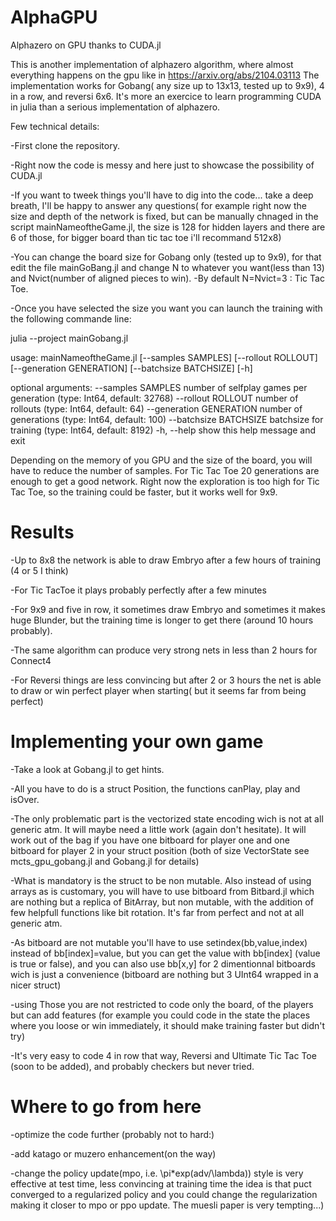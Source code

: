 # AlphaGPU
Alphazero on GPU thanks to CUDA.jl

This is another implementation of alphazero algorithm, where almost everything happens on the gpu like in https://arxiv.org/abs/2104.03113
The implementation works for Gobang( any size up to 13x13, tested up to 9x9), 4 in a row, and reversi 6x6. It's more an exercice to learn programming CUDA in julia than a serious implementation of alphazero.

Few technical details:

-First clone the repository.

-Right now the code is messy and here just to showcase the possibility of CUDA.jl

-If you want to tweek things you'll have to dig into the code... take a deep breath, I'll be happy to answer any questions( for example right now the size and depth of the network is fixed, but can be manually chnaged in the script mainNameoftheGame.jl, the size is 128 for hidden layers and there are 6 of those, for bigger board than tic tac toe i'll recommand 512x8)

-You can change the board size for Gobang only (tested up to 9x9), for that edit the file mainGoBang.jl and change N to whatever you want(less than 13) and Nvict(number of aligned pieces to win).
-By default N=Nvict=3 : Tic Tac Toe.

-Once you have selected the size you want you can launch the training with the following commande line:

julia --project mainGobang.jl

usage: mainNameoftheGame.jl [--samples SAMPLES] [--rollout ROLLOUT]
                     [--generation GENERATION] [--batchsize BATCHSIZE]
                     [-h]

optional arguments:
  --samples SAMPLES     number of selfplay games per generation (type:
                        Int64, default: 32768)
  --rollout ROLLOUT     number of rollouts (type: Int64, default: 64)
  --generation GENERATION
                        number of generations (type: Int64, default:
                        100)
  --batchsize BATCHSIZE
                        batchsize for training (type: Int64, default:
                        8192)
  -h, --help            show this help message and exit

Depending on the memory of you GPU and the size of the board, you will have to reduce the number of samples. For Tic Tac Toe 20 generations are enough to get a good network. Right now the exploration is too high for Tic Tac Toe, so the training could be faster, but it works well for 9x9.

# Results
-Up to 8x8 the network is able to draw Embryo after a few hours of training (4 or 5 I think)

-For Tic TacToe it plays probably perfectly after a few minutes 

-For 9x9 and five in row, it sometimes draw Embryo and sometimes it makes huge Blunder, but the training time is longer to get there (around 10 hours probably).

-The same algorithm can produce very strong nets in less than 2 hours for Connect4

-For Reversi things are less convincing but after 2 or 3 hours the net is able to draw or win perfect player when starting( but it seems far from being perfect)

# Implementing your own game
-Take a look at Gobang.jl to get hints.

-All you have to do is a struct Position, the functions canPlay, play and isOver.

-The only problematic part is the vectorized state encoding wich is not at all generic atm. It will maybe need a little work (again don't hesitate). It will work out of the bag if you have one bitboard for player one and one bitboard for player 2 in your struct position (both of size VectorState see mcts_gpu_gobang.jl and Gobang.jl for details)

-What is mandatory is the struct to be non mutable. Also instead of using arrays as is customary, you will have to use bitboard from Bitbard.jl which are nothing but a replica of BitArray, but non mutable, with the addition of few helpfull functions like bit rotation. It's far from perfect and not at all generic atm.

-As bitboard are not mutable you'll have to use setindex(bb,value,index) instead of bb[index]=value, but you can get the value with bb[index] (value is true or false), and you can also use bb[x,y] for 2 dimentionnal bitboards wich is just a convenience (bitboard are nothing but 3 UInt64 wrapped in a nicer struct)

-using Those you are not restricted to code only the board, of the players but can add features (for example you could code in the state the places where you loose or win immediately, it should make training faster but didn't try)

-It's very easy to code 4 in row that way, Reversi and Ultimate Tic Tac Toe (soon to be added), and probably checkers but never tried.

# Where to go from here
-optimize the code further (probably not to hard:)

-add katago or muzero enhancement(on the way)

-change the policy update(mpo, i.e. \pi*exp(adv/\lambda)) style is very effective at test time, less convincing at training time the idea is that puct converged to a regularized policy and you could change the regularization making it closer to mpo or ppo update. The muesli paper is very tempting...)
